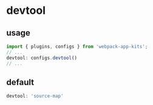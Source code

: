 # devtool

## usage
```js
import { plugins, configs } from 'webpack-app-kits';
// ...
devtool: configs.devtool()
// ...
```

## default
```js
devtool: 'source-map'
```
